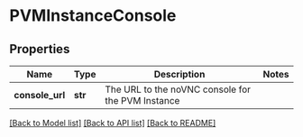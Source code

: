 # PVMInstanceConsole

## Properties
Name | Type | Description | Notes
------------ | ------------- | ------------- | -------------
**console_url** | **str** | The URL to the noVNC console for the PVM Instance | 

[[Back to Model list]](../README.md#documentation-for-models) [[Back to API list]](../README.md#documentation-for-api-endpoints) [[Back to README]](../README.md)


